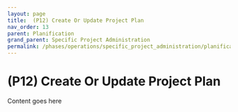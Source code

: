 ```yaml
---
layout: page
title:  (P12) Create Or Update Project Plan
nav_order: 13
parent: Planification
grand_parent: Specific Project Administration
permalink: /phases/operations/specific_project_administration/planification/p12/
---
```


# (P12) Create Or Update Project Plan
Content goes here